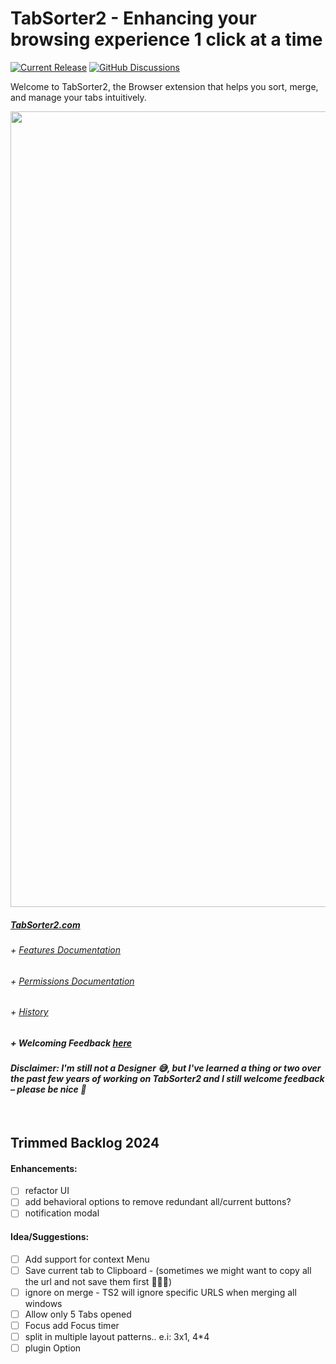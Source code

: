# TabSorter2 - Enhancing your browsing experience 1 click at a time


[![Current Release](https://img.shields.io/badge/last_release-v2.3.1-blue)](https://chrome.google.com/webstore/detail/tabsorter2/lmmmdnmgmgnimgcfbnomdgeldehlfafn)
[![GitHub Discussions](https://img.shields.io/github/discussions/mimieam/TabSorter2)](https://github.com/Mimieam/TabSorter2/discussions)


Welcome to TabSorter2, the Browser extension that helps you sort, merge, and manage your tabs intuitively.

<div markdown="1" style="text-align:center">
<img width="1273" alt="image" src="https://user-images.githubusercontent.com/834291/176143064-f3060618-94fb-4950-83e0-17ec6481ed42.png">
</div>

##### [TabSorter2.com](https://www.TabSorter2.com)
###### + [Features Documentation](Documentation.md)
###### + [Permissions Documentation](Permission.md)
###### + [History](History.md)
#####  + Welcoming Feedback  [here](https://tabsorter2.com/#/feedback)


#### *Disclaimer: I'm still not a Designer 😅, but I've learned a thing or two over the past few years of working on TabSorter2 and I still welcome feedback – please be nice 🙂*

<br>


## Trimmed Backlog 2024

#### **Enhancements:**
  - [ ] refactor UI
  - [ ] add behavioral options to remove redundant all/current buttons?
  - [ ] notification modal

#### **Idea/Suggestions:**
  - [ ] Add support for context Menu
  - [ ] Save current tab to Clipboard - (sometimes we might want to copy all the url and not save them first 🤷🏾‍♂️)
  - [ ] ignore on merge - TS2 will ignore specific URLS when merging all windows
  - [ ] Allow only 5 Tabs opened
  - [ ] Focus add Focus timer
  - [ ] split in multiple layout patterns.. e.i: 3x1, 4*4
  - [ ] plugin Option
